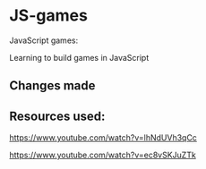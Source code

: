 # JS-games
JavaScript games:

Learning to build games in JavaScript

<h2> Changes made </h2>

<h2>Resources used:</h2>

https://www.youtube.com/watch?v=lhNdUVh3qCc

https://www.youtube.com/watch?v=ec8vSKJuZTk
